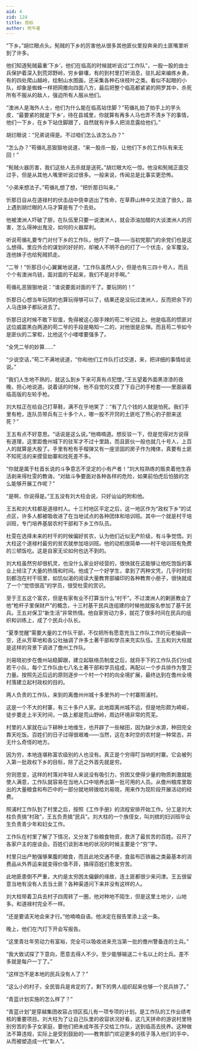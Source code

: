 ```yaml
---
aid: 4
zid: 124
title: 目标
author: 吹牛者
---
```


“下乡。”胡烂眼点头。髡贼的下乡的厉害他从很多其他匪伙里投奔来的土匪嘴里听到了许多。

他们知道髡贼最重‘下乡’，他们在临高的时候就听说过“工作队”，一股一股的由士兵保护着深入到荒郊野岭，穷乡僻壤，有的到村里打听消息，驻扎起来编练乡勇，有的四处爬山越岭，绘制山水图画，还采集各种石块枝叶之类。看似不起眼的小队，却象是蜘蛛一样把网撒向四面八方，最后把整个临高都紧紧的网罗其中，杀死所有不服从的敌人，强迫所有人服从他们。

“澳洲人是海外人士，他们为什么能在临高站住脚？”苟循礼拍了拍手上的芋头皮，“最要紧的就是‘下乡’，待在县城里，你就算有再多人马也弄不清乡下的事情，他们一下乡，在乡下站住脚跟了，自然就有许多人把消息露给他们。”

胡烂眼说：“兄弟说得是。不过咱们怎么该怎么办？”

“怎么办？”苟循礼恶狠狠地说道，“来一股杀一股，让他们下乡的工作队有来无回！”

“髡贼火器厉害，我们这些人去杀就是送死。”胡烂眼大吃一惊。他没和髡贼正面交过手，但是从其他人嘴里听说过很多。一般来说，传闻总是比事实更恐怖。

“小弟来想法子。”苟循礼想了想，“把忻那日叫来。”

忻那日自从在道禄村的伏击战中侥幸逃出了性命，在草莽山林中又流浪了很久，路上遇到胡烂眼的人马才算是有了个去处。

他被澳洲人吓破了胆，在队伍里只要一说澳洲人，就会添油加醋的大谈澳洲人的厉害，怎么得神出鬼没，如何的火器犀利。

听说苟循礼要专门对付下乡的工作队，他吓了一跳——当初党那门的余党们也是这么想得。里应外合的谋划的好好的，却被人不明不白的打了一个伏击，全军覆没。连他妹子也给髡贼抓走。

“二爷！”忻那日小心翼翼地说道，“工作队虽然人少，但是也有三四十号人，而且个个有澳洲鸟铳，面对面的干起来，我们不是对手啊。”

苟循礼恶狠狠地说：“谁说要面对面的干了。要玩阴的！”

忻那日心想当年玩阴的也算玩得够可以了，结果还是没玩过澳洲人，反而把余下的人马连妹子都玩进去了。

忻那日这时候不敢下软蛋，免得被这心狠手辣的苟二爷记挂上。他是临高的惯匪对这位威震黑白两道的苟二爷的手段是略知一二的，对他很是忌惮。而且苟二爷如今是匪伙的二掌柜，比他这个小喽喽要强多了。

“全凭二爷的妙算……”

“少说空话，”苟二不满地说道，“你和他们工作队打过交道，来，把详细的事情给说说。”

“我们人生地不熟的，就这么到乡下来可真有点犯憷，”王五望着外面黑漆漆的夜晚，担心地说道。说着话的时候，他不自觉的又摸了下自己的手枪套——里面装着临高版的左轮手枪。

刘大柱正在给自己打草鞋，满不在乎地笑了：“有了几个钱的人就是怕死。我们手里有枪，连队员带兵有三十多个人，哪一股不开窍的土匪吃了熊心豹子胆来送死？”

王五有点不好意思。“话说是这么说。”他喃喃道。想反驳一下，但是觉得对方说得有道理，这里距儋州城下的驻军才不过十里路，而且匪伙一般也就几十号人，上百人的就算是大股了。手里有枪有手榴弹又有一座坚固的房子作为掩体，真要有土匪不知死活的来摸营劫寨和找死差不多。

“你就是属于杜首长说的斗争意志不坚定的小有产者！”刘大柱熟练的贩卖着他生吞活剥来得杜雯的教诲，“对敌斗争要面对各种各样的危险，如果前怕虎后怕狼的怎么能够开展工作呢？”

“是啊，你说得是。”王五没有刘大柱会说，只好讪讪的附和他。

王五和刘大柱都是道禄村人。十三村地区平定之后，这一地区作为“政权下乡”的试点区，许多人都被吸收进了在当地试点的各种团体和培训班。其中一个就是村干培训班，专门培养基层农村干部和下乡工作队员。

杜雯在选择未来的村干的时候偏好贫农，认为他们近似无产阶级，有斗争觉悟。刘大柱这个道禄村最穷的贫农就参加培训班。他的动机很简单——村干培训班有免费的三顿饭吃。这是自家无论如何也达不到的。

刘大柱虽然穷却很机灵，也没什么家业好经营的，很快就在这能够让他吃饱饭的事业上倾注了大量的热情和时间。他成了一个好学生，拿到了丙种文凭，几乎时时刻刻都泡在村干班里，如饥似渴的阅读大量教育部编印的各种教育小册子，很快就成了一个“觉悟很高”的学员，很受杜雯的赏识。

至于王五这个富农，但是有家有业不打算当什么“村干”。不过澳洲人的剿匪教会了他“枪杆子里保财产”的概念，十三村基干民兵连组建的时候他就报名参加了基干民兵。王五对保卫“新生活”非常热情。他自家劳动力多，就花了很多时间在民兵的组织和训练上，成了个民兵小队长。

“夏季觉醒”需要大量的工作队干部，不仅把所有愿意充当工作队工作的元老抽调一空，还从芳草地和各公社抽调了许多土著干部和学员来充实队伍。王五和刘大柱就是这样的背景下调进了儋州工作队。

刘易晓初步在儋州站稳脚跟，建立起联络员制度之后，就将手下的工作队员们分成若干小队，每个工作队由七八名土著干部和学员组成，再配以一个步兵排作为警卫力量。按照先近后远的原则逐步一个村一个村的向全境扩展，最终达到在儋州全境村落建立起村政权的目的。

两人负责的工作队，来到的离儋州州城十多里外的一个村寨照浦村。

这是一个不大的村寨，有三十多户人家。此地距离州城不远，但是地形颇为崎岖，徒步要走上半天时间，一路上都是荒山野岭，周边环境非常的荒芜。

村里的人家就在山下耕种土地维生，也开辟了一些梯田，因为缺少水源，种田完全靠天吃饭。百姓们的日子过得很艰难——当然，这在本时空的农村是一种常态，并无什么奇怪的地方。

因为穷，本地连堪称富农级别的人也没有。真正是个穷得叮当响的村寨。它会被列入第一批政权下乡的目标，除了近之外首先就是穷。

穷则思变，这样的村落对年轻人来说没有吸引力，穷困又使得少量的物质刺激就能使人满意，工作队就容易在当地人口中培养出第一批可用的人员。从儋州粮库里取出的大量粮食和布匹中的一部分就地转拨给刘易晓，用来作为现阶段开展活动的经费。

照浦村工作队到了村里之后，按照《工作手册》的流程安排开始工作。分工是刘大柱负责搞“村政”，王五负责搞“民兵”。刘大柱的一个族侄女，叫刘槟的妇训班毕业生负责青少年和妇女工作。

工作队在村里了解了下情况，又分发了些粮食物资，救济了最贫苦的百姓。召开了各家户主的座谈会。百姓们谈到本地的状况的时候主要是个“穷”字。

村里只出产勉强够果腹的粮食，而且此地交通不便，食盐布匹铁器之类最基本的消费品从外界运来就变得价值不菲，搞得百姓们愈发穷苦。

此地匪患倒不严重，大约是太穷困太偏僻的缘故，连土匪都很少来问津。王五很留意当地有没有人去当土匪？各种渠道问下来并没有这样的人。

刘大柱带着卫兵去村子四周转了一圈，他对种地不陌生，但是这里土地少，山地多。和道禄村完全不一样。

“还是要请天地会来才行。”他喃喃自语。他决定在报告里添上这一条。

晚上，他们在汽灯下开会写报告。

“这里青壮年劳动力有富裕，完全可以吸收进来充当第一批的儋州警备连的士兵。”

“我大致试探了下意向，愿意去得人不少。至少能够输送二十名以上的士兵。差不多就是每户一丁了。”

“这样岂不是本地的民兵没有人了？”

“这么小的村子，全民皆兵是肯定的了。剩下的男人组织起来也够一个民兵排了。”

“青蓝计划实施的怎么样了？”

“青蓝计划”是穿越集团收容占领区孤儿有一项专项的计划。是工作队的工作业绩考核的重要项目。刘大柱为了让自己队里的收容状况好看，这几天拼命的游说村里特别穷苦的多子女家庭，要他们把未成年孩子交给工作队，送到临高去抚养。这种做法不算违规，实际上是受到鼓励的——教育部门欢迎更多的孩子落入他们的手中，从而被塑造成一代“新人”。
